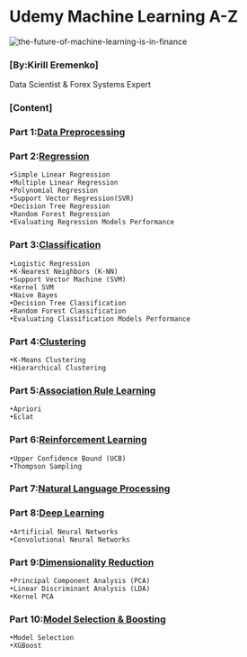 # Udemy Machine Learning A-Z

![the-future-of-machine-learning-is-in-finance](https://user-images.githubusercontent.com/29937202/42225404-25ff61e8-7efa-11e8-849e-046c410c801b.jpg)

### [By:Kirill Eremenko]
 Data Scientist & Forex Systems Expert
 
### [Content]
 
### Part 1:[Data Preprocessing](https://github.com/sam2702/Udemy-Machine-Learning-A-Z/tree/master/Data_Preprocessing)
 
### Part 2:[Regression](https://github.com/sam2702/Udemy-Machine-Learning-A-Z/tree/master/Regression) 
```
•Simple Linear Regression
•Multiple Linear Regression
•Polynomial Regression
•Support Vector Regression(SVR)
•Decision Tree Regression
•Random Forest Regression
•Evaluating Regression Models Performance
```
### Part 3:[Classification](https://github.com/sam2702/Udemy-Machine-Learning-A-Z/tree/master/Classification)
```
•Logistic Regression
•K-Nearest Neighbors (K-NN)
•Support Vector Machine (SVM)
•Kernel SVM
•Naive Bayes
•Decision Tree Classification
•Random Forest Classification
•Evaluating Classification Models Performance
```
### Part 4:[Clustering](https://github.com/sam2702/Udemy-Machine-Learning-A-Z/tree/master/Clustering)
```
•K-Means Clustering
•Hierarchical Clustering
```
### Part 5:[Association Rule Learning](https://github.com/sam2702/Udemy-Machine-Learning-A-Z/tree/master/Association%20Rule%20Learning/Apriori_Python)
```
•Apriori
•Eclat
```
### Part 6:[Reinforcement Learning](https://github.com/sam2702/Udemy-Machine-Learning-A-Z/tree/master/Reinforcement%20Learning)
```
•Upper Confidence Bound (UCB)
•Thompson Sampling
```
### Part 7:[Natural Language Processing](https://github.com/sam2702/Udemy-Machine-Learning-A-Z/tree/master/Natural_Language_Processing)

### Part 8:[Deep Learning](https://github.com/sam2702/Udemy-Machine-Learning-A-Z/tree/master/Deep%20Learning) 
```
•Artificial Neural Networks
•Convolutional Neural Networks
```
### Part 9:[Dimensionality Reduction](https://github.com/sam2702/Udemy-Machine-Learning-A-Z/tree/master/Dimensionality%20Reduction) 
```
•Principal Component Analysis (PCA)
•Linear Discriminant Analysis (LDA)
•Kernel PCA
```
### Part 10:[Model Selection & Boosting](https://github.com/sam2702/Udemy-Machine-Learning-A-Z/tree/master/Model%20Selection%20%26%20Boosting) 
```
•Model Selection
•XGBoost
```
